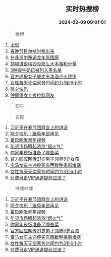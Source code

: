 <div align="center"><h2>实时热搜榜</h2><h4>2024-02-09 09:01:01</h4></div>

> 微博  

1. [上班](https://s.weibo.com/weibo?q=%E4%B8%8A%E7%8F%AD&t=31&band_rank=1&Refer=top)<br />
2. [春晚节目单啥时候出来](https://s.weibo.com/weibo?q=%E6%98%A5%E6%99%9A%E8%8A%82%E7%9B%AE%E5%8D%95%E5%95%A5%E6%97%B6%E5%80%99%E5%87%BA%E6%9D%A5&t=31&band_rank=2&Refer=top)<br />
3. [在非遗中邂逅龙年氛围感](https://s.weibo.com/weibo?q=%23%E5%9C%A8%E9%9D%9E%E9%81%97%E4%B8%AD%E9%82%82%E9%80%85%E9%BE%99%E5%B9%B4%E6%B0%9B%E5%9B%B4%E6%84%9F%23&t=31&band_rank=3&Refer=top)<br />
4. [胡锡进说梅西没那么大本事和分量](https://s.weibo.com/weibo?q=%23%E8%83%A1%E9%94%A1%E8%BF%9B%E8%AF%B4%E6%A2%85%E8%A5%BF%E6%B2%A1%E9%82%A3%E4%B9%88%E5%A4%A7%E6%9C%AC%E4%BA%8B%E5%92%8C%E5%88%86%E9%87%8F%23&t=31&band_rank=4&Refer=top)<br />
5. [3种假牛奶已被列入黑名单](https://s.weibo.com/weibo?q=%233%E7%A7%8D%E5%81%87%E7%89%9B%E5%A5%B6%E5%B7%B2%E8%A2%AB%E5%88%97%E5%85%A5%E9%BB%91%E5%90%8D%E5%8D%95%23&t=31&band_rank=5&Refer=top)<br />
6. [官方通报女子被丈夫泼酒点火烧伤](https://s.weibo.com/weibo?q=%23%E5%AE%98%E6%96%B9%E9%80%9A%E6%8A%A5%E5%A5%B3%E5%AD%90%E8%A2%AB%E4%B8%88%E5%A4%AB%E6%B3%BC%E9%85%92%E7%82%B9%E7%81%AB%E7%83%A7%E4%BC%A4%23&t=31&band_rank=6&Refer=top)<br />
7. [女性每天无偿家务时间约为3到6小时](https://s.weibo.com/weibo?q=%23%E5%A5%B3%E6%80%A7%E6%AF%8F%E5%A4%A9%E6%97%A0%E5%81%BF%E5%AE%B6%E5%8A%A1%E6%97%B6%E9%97%B4%E7%BA%A6%E4%B8%BA3%E5%88%B06%E5%B0%8F%E6%97%B6%23&t=31&band_rank=7&Refer=top)<br />
8. [除夕快乐](https://s.weibo.com/weibo?q=%23%E9%99%A4%E5%A4%95%E5%BF%AB%E4%B9%90%23&t=31&band_rank=8&Refer=top)<br />
9. [钟丽缇女儿考拉怼网友](https://s.weibo.com/weibo?q=%23%E9%92%9F%E4%B8%BD%E7%BC%87%E5%A5%B3%E5%84%BF%E8%80%83%E6%8B%89%E6%80%BC%E7%BD%91%E5%8F%8B%23&t=31&band_rank=9&Refer=top)<br />

> 知乎  


> 百度  

1. [习近平在春节团拜会上的讲话](https://www.baidu.com/s?wd=%E4%B9%A0%E8%BF%91%E5%B9%B3%E5%9C%A8%E6%98%A5%E8%8A%82%E5%9B%A2%E6%8B%9C%E4%BC%9A%E4%B8%8A%E7%9A%84%E8%AE%B2%E8%AF%9D&sa=fyb_news&rsv_dl=fyb_news)<br />
2. [除夕快乐！跟兔年说再见](https://www.baidu.com/s?wd=%E9%99%A4%E5%A4%95%E5%BF%AB%E4%B9%90%EF%BC%81%E8%B7%9F%E5%85%94%E5%B9%B4%E8%AF%B4%E5%86%8D%E8%A7%81&sa=fyb_news&rsv_dl=fyb_news)<br />
3. [霍启刚发拜年视频](https://www.baidu.com/s?wd=%E9%9C%8D%E5%90%AF%E5%88%9A%E5%8F%91%E6%8B%9C%E5%B9%B4%E8%A7%86%E9%A2%91&sa=fyb_news&rsv_dl=fyb_news)<br />
4. [年货市场腾起浓浓“烟火气”](https://www.baidu.com/s?wd=%E5%B9%B4%E8%B4%A7%E5%B8%82%E5%9C%BA%E8%85%BE%E8%B5%B7%E6%B5%93%E6%B5%93%E2%80%9C%E7%83%9F%E7%81%AB%E6%B0%94%E2%80%9D&sa=fyb_news&rsv_dl=fyb_news)<br />
5. [你家年夜饭准备了哪些菜](https://www.baidu.com/s?wd=%E4%BD%A0%E5%AE%B6%E5%B9%B4%E5%A4%9C%E9%A5%AD%E5%87%86%E5%A4%87%E4%BA%86%E5%93%AA%E4%BA%9B%E8%8F%9C&sa=fyb_news&rsv_dl=fyb_news)<br />
6. [官方回应网传21岁男子领养5岁女孩](https://www.baidu.com/s?wd=%E5%AE%98%E6%96%B9%E5%9B%9E%E5%BA%94%E7%BD%91%E4%BC%A021%E5%B2%81%E7%94%B7%E5%AD%90%E9%A2%86%E5%85%BB5%E5%B2%81%E5%A5%B3%E5%AD%A9&sa=fyb_news&rsv_dl=fyb_news)<br />
7. [宝马女车主违停买东西致整条街堵塞](https://www.baidu.com/s?wd=%E5%AE%9D%E9%A9%AC%E5%A5%B3%E8%BD%A6%E4%B8%BB%E8%BF%9D%E5%81%9C%E4%B9%B0%E4%B8%9C%E8%A5%BF%E8%87%B4%E6%95%B4%E6%9D%A1%E8%A1%97%E5%A0%B5%E5%A1%9E&sa=fyb_news&rsv_dl=fyb_news)<br />
8. [女性每天无偿家务时间约为3到6小时](https://www.baidu.com/s?wd=%E5%A5%B3%E6%80%A7%E6%AF%8F%E5%A4%A9%E6%97%A0%E5%81%BF%E5%AE%B6%E5%8A%A1%E6%97%B6%E9%97%B4%E7%BA%A6%E4%B8%BA3%E5%88%B06%E5%B0%8F%E6%97%B6&sa=fyb_news&rsv_dl=fyb_news)<br />
9. [付费可走VIP通道提前过海？](https://www.baidu.com/s?wd=%E4%BB%98%E8%B4%B9%E5%8F%AF%E8%B5%B0VIP%E9%80%9A%E9%81%93%E6%8F%90%E5%89%8D%E8%BF%87%E6%B5%B7%EF%BC%9F&sa=fyb_news&rsv_dl=fyb_news)<br />

> 哔哩哔哩  

1. [习近平在春节团拜会上的讲话](https://www.baidu.com/s?wd=%E4%B9%A0%E8%BF%91%E5%B9%B3%E5%9C%A8%E6%98%A5%E8%8A%82%E5%9B%A2%E6%8B%9C%E4%BC%9A%E4%B8%8A%E7%9A%84%E8%AE%B2%E8%AF%9D&sa=fyb_news&rsv_dl=fyb_news)<br />
2. [除夕快乐！跟兔年说再见](https://www.baidu.com/s?wd=%E9%99%A4%E5%A4%95%E5%BF%AB%E4%B9%90%EF%BC%81%E8%B7%9F%E5%85%94%E5%B9%B4%E8%AF%B4%E5%86%8D%E8%A7%81&sa=fyb_news&rsv_dl=fyb_news)<br />
3. [霍启刚发拜年视频](https://www.baidu.com/s?wd=%E9%9C%8D%E5%90%AF%E5%88%9A%E5%8F%91%E6%8B%9C%E5%B9%B4%E8%A7%86%E9%A2%91&sa=fyb_news&rsv_dl=fyb_news)<br />
4. [年货市场腾起浓浓“烟火气”](https://www.baidu.com/s?wd=%E5%B9%B4%E8%B4%A7%E5%B8%82%E5%9C%BA%E8%85%BE%E8%B5%B7%E6%B5%93%E6%B5%93%E2%80%9C%E7%83%9F%E7%81%AB%E6%B0%94%E2%80%9D&sa=fyb_news&rsv_dl=fyb_news)<br />
5. [你家年夜饭准备了哪些菜](https://www.baidu.com/s?wd=%E4%BD%A0%E5%AE%B6%E5%B9%B4%E5%A4%9C%E9%A5%AD%E5%87%86%E5%A4%87%E4%BA%86%E5%93%AA%E4%BA%9B%E8%8F%9C&sa=fyb_news&rsv_dl=fyb_news)<br />
6. [官方回应网传21岁男子领养5岁女孩](https://www.baidu.com/s?wd=%E5%AE%98%E6%96%B9%E5%9B%9E%E5%BA%94%E7%BD%91%E4%BC%A021%E5%B2%81%E7%94%B7%E5%AD%90%E9%A2%86%E5%85%BB5%E5%B2%81%E5%A5%B3%E5%AD%A9&sa=fyb_news&rsv_dl=fyb_news)<br />
7. [宝马女车主违停买东西致整条街堵塞](https://www.baidu.com/s?wd=%E5%AE%9D%E9%A9%AC%E5%A5%B3%E8%BD%A6%E4%B8%BB%E8%BF%9D%E5%81%9C%E4%B9%B0%E4%B8%9C%E8%A5%BF%E8%87%B4%E6%95%B4%E6%9D%A1%E8%A1%97%E5%A0%B5%E5%A1%9E&sa=fyb_news&rsv_dl=fyb_news)<br />
8. [女性每天无偿家务时间约为3到6小时](https://www.baidu.com/s?wd=%E5%A5%B3%E6%80%A7%E6%AF%8F%E5%A4%A9%E6%97%A0%E5%81%BF%E5%AE%B6%E5%8A%A1%E6%97%B6%E9%97%B4%E7%BA%A6%E4%B8%BA3%E5%88%B06%E5%B0%8F%E6%97%B6&sa=fyb_news&rsv_dl=fyb_news)<br />
9. [付费可走VIP通道提前过海？](https://www.baidu.com/s?wd=%E4%BB%98%E8%B4%B9%E5%8F%AF%E8%B5%B0VIP%E9%80%9A%E9%81%93%E6%8F%90%E5%89%8D%E8%BF%87%E6%B5%B7%EF%BC%9F&sa=fyb_news&rsv_dl=fyb_news)<br />
